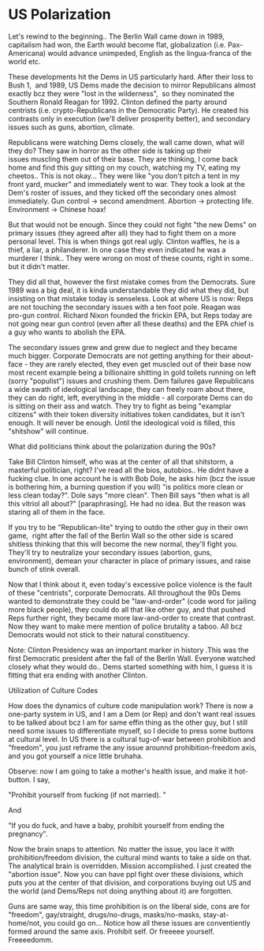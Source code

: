 # US Polarization

Let's rewind to the beginning.. The Berlin Wall came down in 1989,
capitalism had won, the Earth would become flat, globalization
(i.e. Pax-Americana) would advance unimpeded, English as the
lingua-franca of the world etc.

These developments hit the Dems in US particularly hard. After their
loss to Bush 1,  and 1989, US Dems made the decision to mirror
Republicans almost exactly bcz they were "lost in the wilderness",  so
they nominated the Southern Ronald Reagan for 1992. Clinton defined
the party around centrists (i.e. crypto-Republicans in the Democratic
Party). He created his contrasts only in execution (we'll deliver
prosperity better), and secondary issues such as guns, abortion,
climate.

Republicans were watching Dems closely, the wall came down, what will
they do? They saw in horror as the other side is taking up their
issues muscling them out of their base. They are thinking, I come back
home and find this guy sitting on my couch, watching my TV, eating my
cheetos.. This is not okay... They were like "you don't pitch a tent
in my front yard, mucker" and immediately went to war. They took a
look at the Dem's roster of issues, and they ticked off the secondary
ones almost immediately. Gun control -> second amendment. Abortion ->
protecting life. Environment -> Chinese hoax!

But that would not be enough. Since they could not fight "the new
Dems" on primary issues (they agreed after all) they had to fight them
on a more personal level. This is when things got real ugly. Clinton
waffles, he is a thief, a liar, a philanderer. In one case they even
indicated he was a murderer I think.. They were wrong on most of these
counts, right in some.. but it didn't matter.

They did all that, however the first mistake comes from the
Democrats. Sure 1989 was a big deal, it is kinda understandable they
did what they did, but insisting on that mistake today is
senseless. Look at where US is now: Reps are not touching the
secondary issues with a ten foot pole. Reagan was pro-gun
control. Richard Nixon founded the frickin EPA, but Reps today are not
going near gun control (even after all these deaths) and the EPA chief
is a guy who wants to abolish the EPA.

The secondary issues grew and grew due to neglect and they became much
bigger. Corporate Democrats are not getting anything for their
about-face - they are rarely elected, they even get muscled out of
their base now most recent example being a billionaire shitting in
gold toilets running on left (sorry "populist") issues and crushing
them. Dem failures gave Republicans a wide swath of ideological
landscape, they can freely roam about there, they can do right, left,
everything in the middle - all corporate Dems can do is sitting on
their ass and watch. They try to fight as being "examplar citizens"
with their token diversity initiatives token candidates, but it isn't
enough. It will never be enough. Until the ideological void is filled,
this "shitshow" will continue.

What did politicians think about the polarization during the 90s?

Take Bill Clinton himself, who was at the center of all that
shitstorm, a masterful politician, right? I've read all the bios,
autobios.. He didnt have a fucking clue. In one account he is with Bob
Dole, he asks him (bcz the issue is bothering him, a burning question
if you will) "is politics more clean or less clean today?". Dole says
"more clean". Then Bill says "then what is all this vitriol all
about?" [paraphrasing]. He had no idea. But the reason was staring all
of them in the face.

If you try to be "Republican-lite" trying to outdo the other guy in
their own game,  right after the fall of the Berlin Wall so the other
side is scared shitless thinking that this will become the new normal,
they'll fight you. They'll try to neutralize your secondary issues
(abortion, guns, environment), demean your character in place of
primary issues, and raise bunch of stink overall.

Now that I think about it, even today's excessive police violence is
the fault of these "centrists", corporate Democrats. All throughout
the 90s Dems wanted to demonstrate they could be "law-and-order" (code
word for jailing more black people), they could do all that like other
guy, and that pushed Reps further right, they
became more law-and-order to create that contrast. Now they want to
make mere mention of police brutality a taboo. All bcz Democrats would
not stick to their natural constituency.

Note: Clinton Presidency was an important marker in history .This was
the first Democratic president after the fall of the Berlin
Wall. Everyone watched closely what they would do.. Dems started
something with him, I guess it is fitting that era ending with another
Clinton.

<a name='codes'/>

Utilization of Culture Codes

How does the dynamics of culture code manipulation work? There is now
a one-party system in US, and I am a Dem (or Rep) and don't want real
issues to be talked about bcz I am for same effin thing as the other
guy, but I still need some issues to differentiate myself, so I decide
to press some buttons at cultural level. In US there is a cultural
tug-of-war between prohibition and "freedom", you just reframe the any
issue arounnd prohibition-freedom axis, and you got yourself a nice
little bruhaha.

Observe: now I am going to take a mother's health issue, and make it
hot-button. I say,

"Prohibit yourself from fucking (if not married). "

And

"If you do fuck, and have a baby, prohibit yourself from ending the
pregnancy".

Now the brain snaps to attention. No matter the issue, you lace it
with prohibition/freedom division, the cultural mind wants to take a
side on that. The analytical brain is overridden. Mission
accomplished. I just created the "abortion issue". Now you can have
ppl fight over these divisions, which puts you at the center of that
division, and corporations buying out US and the world (and Dems/Reps
not doing anything about it) are forgotten.

Guns are same way, this time prohibition is on the liberal side, cons
are for "freedom", gay/straight, drugs/no-drugs, masks/no-masks,
stay-at-home/not, you could go on... Notice how all these issues are
conventiently formed around the same axis. Prohibit self. Or freeeee
yourself. Freeeedomm.


